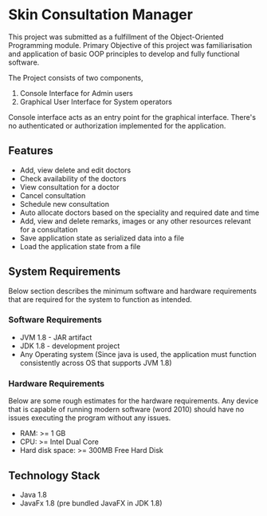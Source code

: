 # Skin Consultation Manager

This project was submitted as a fulfillment of the Object-Oriented Programming module. Primary Objective of this project was familiarisation and application of basic OOP principles to develop and fully functional software.

The Project consists of two components,
1. Console Interface for Admin users
2. Graphical User Interface for System operators

Console interface acts as an entry point for the graphical interface.
There's no authenticated or authorization implemented for the application.

## Features
- Add, view delete and edit doctors
- Check availability of the doctors
- View consultation for a doctor
- Cancel consultation
- Schedule new consultation
- Auto allocate doctors based on the speciality and required date and time
- Add, view and delete remarks, images or any other resources relevant for a consultation
- Save application state as serialized data into a file
- Load the application state from a file

## System Requirements
Below section describes the minimum software and hardware requirements that are required for the system to function as intended.

### Software Requirements
- JVM 1.8 - JAR artifact
- JDK 1.8 - development project
- Any Operating system (Since java is used, the application must function consistently across OS that supports JVM 1.8)

### Hardware Requirements
Below are some rough estimates for the hardware requirements. Any device that is capable of running modern software (word 2010) should have no issues executing the program without any issues.

- RAM: >= 1 GB
- CPU: >= Intel Dual Core
- Hard disk space: >= 300MB Free Hard Disk

## Technology Stack
- Java 1.8
- JavaFx 1.8 (pre bundled JavaFX in JDK 1.8)
